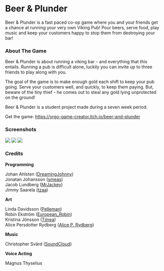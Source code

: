 # Beer & Plunder

Beer & Plunder is a fast paced co-op game where you and your friends get a chance at running your very own Viking Pub! Pour beers, serve food, play music and keep your customers happy to stop them from destroying your bar!

### About The Game
Beer & Plunder is about running a viking bar - and everything that this entails. Running a pub is difficult alone, luckily you can invite up to three friends to play along with you. 

The goal of the game is to make enough gold each shift to keep your pub going. Serve your customers well, and quickly, to keep them paying. But, beware of the tiny thief - he comes out to steal any gold lying unprotected on the ground!

Beer & Plunder is a student project made during a seven week period.

Get the game: https://yrgo-game-creator.itch.io/beer-and-plunder

### Screenshots

![](Screenshots/Screenshot_1.png)
![](Screenshots/Screenshot_2.png)
![](Screenshots/Screenshot_3.png)

### Credits

**Programming**

Johan Ahlsten ([DreamingJohnny](https://github.com/DreamingJohnny)) \
Jonatan Johansson ([smeas](https://github.com/smeas)) \
Jacob Lundberg ([MrJackey](https://github.com/MrJackey)) \
Jimmy Saarela ([tzaa](https://github.com/tzaarela))

**Art**

Linda Davidsson ([Pelleman](https://pelleman.itch.io/)) \
Robin Ekström ([European_Robin](https://european-robin.itch.io/)) \
Kristina Jönsson ([Tiinea](https://tiinea.itch.io/)) \
Alice Persdotter Rydberg ([Alice P. Rydberg](https://itsnoonytime.itch.io/))

**Music**

Christopher Svärd ([SoundCloud](https://soundcloud.com/user-svaerd))

**Voice Acting**

Magnus Thyselius
